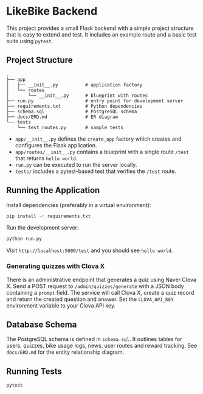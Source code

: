 # LikeBike Backend

This project provides a small Flask backend with a simple project structure that is easy to extend and test. It includes an example route and a basic test suite using `pytest`.

## Project Structure

```
.
├── app
│   ├── __init__.py          # application factory
│   └── routes
│       └── __init__.py      # blueprint with routes
├── run.py                   # entry point for development server
├── requirements.txt         # Python dependencies
├── schema.sql               # PostgreSQL schema
├── docs/ERD.md              # ER diagram
└── tests
    └── test_routes.py       # sample tests
```

- `app/__init__.py` defines the `create_app` factory which creates and configures the Flask application.
- `app/routes/__init__.py` contains a blueprint with a single route `/test` that returns `hello world`.
- `run.py` can be executed to run the server locally.
- `tests/` includes a pytest-based test that verifies the `/test` route.

## Running the Application

Install dependencies (preferably in a virtual environment):

```bash
pip install -r requirements.txt
```

Run the development server:

```bash
python run.py
```

Visit `http://localhost:5000/test` and you should see `hello world`.

### Generating quizzes with Clova X

There is an administrative endpoint that generates a quiz using Naver Clova X.
Send a POST request to `/admin/quizzes/generate` with a JSON body containing a
`prompt` field. The service will call Clova X, create a quiz record and return
the created question and answer. Set the `CLOVA_API_KEY` environment variable to
your Clova API key.

## Database Schema

The PostgreSQL schema is defined in `schema.sql`. It outlines tables for users,
quizzes, bike usage logs, news, user routes and reward tracking. See
`docs/ERD.md` for the entity relationship diagram.

## Running Tests

```
pytest
```
